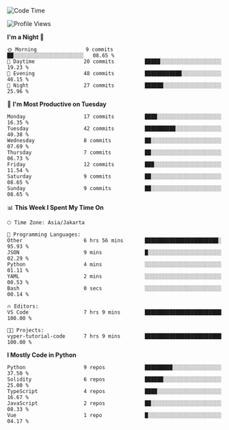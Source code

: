 <!--START_SECTION:waka-->
![Code Time](http://img.shields.io/badge/Code%20Time-1%2C460%20hrs%2017%20mins-blue)

![Profile Views](http://img.shields.io/badge/Profile%20Views-2-blue)

**I'm a Night 🦉** 

```text
🌞 Morning                9 commits           ██░░░░░░░░░░░░░░░░░░░░░░░   08.65 % 
🌆 Daytime                20 commits          █████░░░░░░░░░░░░░░░░░░░░   19.23 % 
🌃 Evening                48 commits          ████████████░░░░░░░░░░░░░   46.15 % 
🌙 Night                  27 commits          ██████░░░░░░░░░░░░░░░░░░░   25.96 % 
```
📅 **I'm Most Productive on Tuesday** 

```text
Monday                   17 commits          ████░░░░░░░░░░░░░░░░░░░░░   16.35 % 
Tuesday                  42 commits          ██████████░░░░░░░░░░░░░░░   40.38 % 
Wednesday                8 commits           ██░░░░░░░░░░░░░░░░░░░░░░░   07.69 % 
Thursday                 7 commits           ██░░░░░░░░░░░░░░░░░░░░░░░   06.73 % 
Friday                   12 commits          ███░░░░░░░░░░░░░░░░░░░░░░   11.54 % 
Saturday                 9 commits           ██░░░░░░░░░░░░░░░░░░░░░░░   08.65 % 
Sunday                   9 commits           ██░░░░░░░░░░░░░░░░░░░░░░░   08.65 % 
```


📊 **This Week I Spent My Time On** 

```text
🕑︎ Time Zone: Asia/Jakarta

💬 Programming Languages: 
Other                    6 hrs 56 mins       ████████████████████████░   95.93 % 
JSON                     9 mins              █░░░░░░░░░░░░░░░░░░░░░░░░   02.29 % 
Python                   4 mins              ░░░░░░░░░░░░░░░░░░░░░░░░░   01.11 % 
YAML                     2 mins              ░░░░░░░░░░░░░░░░░░░░░░░░░   00.53 % 
Bash                     0 secs              ░░░░░░░░░░░░░░░░░░░░░░░░░   00.14 % 

🔥 Editors: 
VS Code                  7 hrs 9 mins        █████████████████████████   100.00 % 

🐱‍💻 Projects: 
vyper-tutorial-code      7 hrs 9 mins        █████████████████████████   100.00 % 
```

**I Mostly Code in Python** 

```text
Python                   9 repos             █████████░░░░░░░░░░░░░░░░   37.50 % 
Solidity                 6 repos             ██████░░░░░░░░░░░░░░░░░░░   25.00 % 
TypeScript               4 repos             ████░░░░░░░░░░░░░░░░░░░░░   16.67 % 
JavaScript               2 repos             ██░░░░░░░░░░░░░░░░░░░░░░░   08.33 % 
Vue                      1 repo              █░░░░░░░░░░░░░░░░░░░░░░░░   04.17 % 
```




<!--END_SECTION:waka-->
